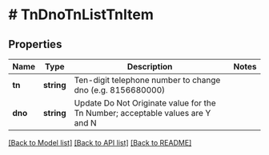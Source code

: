 # # TnDnoTnListTnItem

## Properties

Name | Type | Description | Notes
------------ | ------------- | ------------- | -------------
**tn** | **string** | Ten-digit telephone number to change dno (e.g. 8156680000) |
**dno** | **string** | Update Do Not Originate value for the Tn Number; acceptable values are Y and N |

[[Back to Model list]](../../README.md#models) [[Back to API list]](../../README.md#endpoints) [[Back to README]](../../README.md)
